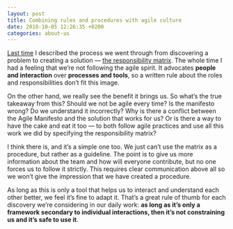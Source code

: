 ```yaml
---
layout: post
title: Combining rules and procedures with agile culture
date: 2018-10-05 12:26:35 +0200
categories: about-us
---
```



[Last time](/project-roles) I described the process we went through from discovering a problem to creating a solution — [the responsibility matrix](/project-roles). The whole time I had a feeling that we’re not following the agile spirit. It advocates **people and interaction** over **processes and tools**, so a written rule about the roles and responsibilities don’t fit this image.

On the other hand, we really see the benefit it brings us. So what’s the true takeaway from this? Should we not be agile every time? Is the manifesto wrong? Do we understand it incorrectly? Why is there a conflict between the Agile Manifesto and the solution that works for us? Or is there a way to have the cake and eat it too — to both follow agile practices and use all this work we did by specifying the responsibility matrix?

I think there is, and it’s a simple one too. We just can’t use the matrix as a procedure, but rather as a guideline. The point is to give us more information about the team and how will everyone contribute, but no one forces us to follow it strictly. This requires clear communication above all so we won’t give the impression that we have created a procedure. 

As long as this is only a tool that helps us to interact and understand each other better, we feel it’s fine to adapt it. That’s a great rule of thumb for each discovery we’re considering in our daily work: **as long as it’s only a framework secondary to individual interactions, then it’s not constraining us and it’s safe to use it**.